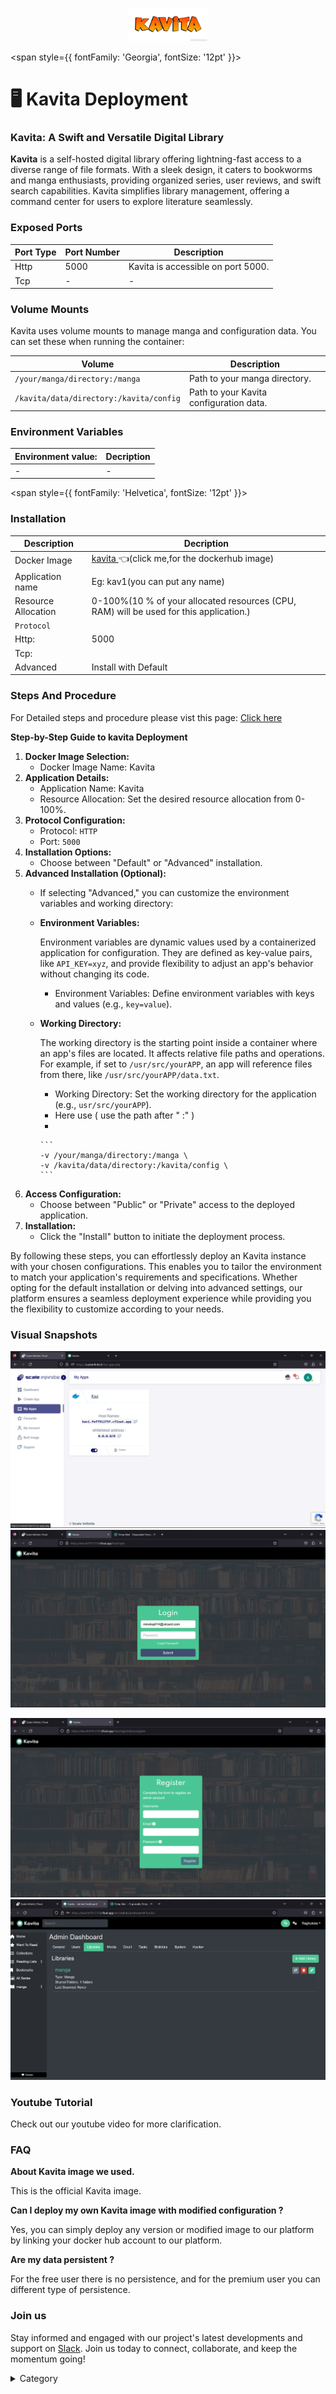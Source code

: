 <p align="center">
  <img src="/img/rhrt.jpg" alt="Alt Text" width="25%"/>
</p> 


<span style={{ fontFamily: 'Georgia', fontSize: '12pt' }}>

# 🖥 Kavita Deployment

### Kavita: A Swift and Versatile Digital Library

**Kavita** is a self-hosted digital library offering lightning-fast access to a diverse range of file formats. With a sleek design, it caters to bookworms and manga enthusiasts, providing organized series, user reviews, and swift search capabilities. Kavita simplifies library management, offering a command center for users to explore literature seamlessly.
### Exposed Ports

| Port Type | Port Number | Description                       |
| --------- | ----------- | --------------------------------- |
| Http      | 5000        | Kavita is accessible on port 5000.|
| Tcp       | -           | -             |

### Volume Mounts

Kavita uses volume mounts to manage manga and configuration data. You can set these when running the container:

| Volume                                 | Description                              |
| -------------------------------------- | ---------------------------------------- |
| `/your/manga/directory:/manga`         | Path to your manga directory.            |
| `/kavita/data/directory:/kavita/config` | Path to your Kavita configuration data. |


### Environment Variables


|   **Environment value:**          | Decription                                                                                                               | 
| --------------------- | ------                                                                                                                   | 
|-       |  -                              |

</span>


<span style={{ fontFamily: 'Helvetica', fontSize: '12pt' }}>

### Installation

|  Description          | Decription                                                                                                               | 
| --------------------- | ------                                                                                                                   | 
| Docker Image          |   [kavita ](https://hub.docker.com/r/kizaing/kavita) 👈(click me,for the dockerhub image)                                   |
| Application name      |  Eg: kav1(you can put any name)                                                                                        | 
| Resource Allocation   |  0-100%(10 % of your allocated resources (CPU, RAM) will be used for this application.)                                  | 
| `Protocol`            |                                                                                                                          | 
|  Http:                |     5000                                                                                                                     |
|  Tcp:                 |                                                                                                                        | 
|    Advanced           |    Install with Default                                                                                                  |


### Steps And Procedure

For Detailed steps and procedure please vist this page: [Click here](https://techscaleinfinite.github.io/introduction/cloud-float/Steps%20and%20procedure)





**Step-by-Step Guide to kavita Deployment**

1. **Docker Image Selection:**
   * Docker Image Name: Kavita
2. **Application Details:**
   * Application Name:  Kavita
   * Resource Allocation: Set the desired resource allocation from 0-100%.
3. **Protocol Configuration:**
   * Protocol: `HTTP`
   * Port: `5000`
4. **Installation Options:**
   * Choose between "Default" or "Advanced" installation.
5. **Advanced Installation (Optional):**
   * If selecting "Advanced," you can customize the environment variables and working directory:
   *   **Environment Variables:**

       Environment variables are dynamic values used by a containerized application for configuration. They are defined as key-value pairs, like `API_KEY=xyz`, and provide flexibility to adjust an app's behavior without changing its code.

       * Environment Variables: Define environment variables with keys and values (e.g., `key=value`).
   *   **Working Directory:**

       The working directory is the starting point inside a container where an app's files are located. It affects relative file paths and operations. For example, if set to `/usr/src/yourAPP`, an app will reference files from there, like `/usr/src/yourAPP/data.txt`.

       * Working Directory: Set the working directory for the application (e.g., `usr/src/yourAPP`).
       * Here use ( use the path after   " :"  )
       *

           ```
           -v /your/manga/directory:/manga \
           -v /kavita/data/directory:/kavita/config \
           ```
6. **Access Configuration:**
   * Choose between "Public" or "Private" access to the deployed application.
7. **Installation:**
   * Click the "Install" button to initiate the deployment process.

By following these steps, you can effortlessly deploy an  Kavita instance with your chosen configurations. This enables you to tailor the environment to match your application's requirements and specifications. Whether opting for the default installation or delving into advanced settings, our platform ensures a seamless deployment experience while providing you the flexibility to customize according to your needs.

### Visual Snapshots

![Alt Text](/img/swee.jpg)
![Alt Text](/img/gt.jpg)

![Alt Text](/img/ju.jpg)
![Alt Text](/img/fdfd4.jpg)



### Youtube Tutorial&#x20;

Check out our youtube video for more clarification.



### FAQ

**About Kavita image we used.**

This is the official  Kavita image.

**Can I deploy my own Kavita image with modified configuration ?**

Yes, you can simply deploy any version or modified image to our platform by linking your docker hub account to our platform.

**Are my data persistent ?**

For the free user there is no persistence, and for the premium user you can different type of persistence.

### Join us

Stay informed and engaged with our project's latest developments and support on [Slack](https://app.slack.com/client/T04QS32JX6E/C04QKEWE146). Join us today to connect, collaborate, and keep the momentum going!&#x20;

<details>

<summary>Category</summary>

Kubernetes, cloud computing, DevOps, cloud services, hosting platform, container orchestration, cloud infrastructure, cloud deployment, cloud management, cloud technology, cloud solutions, Kavita

</details>

</span>

